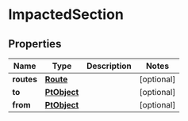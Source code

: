 
# ImpactedSection

## Properties
Name | Type | Description | Notes
------------ | ------------- | ------------- | -------------
**routes** | [**Route**](Route.md) |  |  [optional]
**to** | [**PtObject**](PtObject.md) |  |  [optional]
**from** | [**PtObject**](PtObject.md) |  |  [optional]



